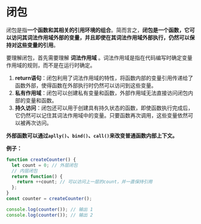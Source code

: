 # 闭包

闭包是指**一个函数和其相关的引用环境的组合**。简而言之，**闭包是一个函数，它可以访问其词法作用域外部的变量，并且即使在其词法作用域外部执行，仍然可以保持对这些变量的引用**。

要理解闭包，首先需要理解 **词法作用域** 。词法作用域是指在代码编写时确定变量作用域的规则，而不是在运行时确定。

1. **return语句**：闭包利用了词法作用域的特性，将函数内部的变量引用传递给了函数外部，使得函数在外部执行时仍然可以访问到这些变量。
2. **私有作用域**：闭包可以创建私有变量和函数，外部作用域无法直接访问闭包内部的变量和函数。
3. **持久访问**：闭包还可以用于创建具有持久状态的函数，即使函数执行完成后，它仍然可以记住其词法作用域中的变量。只要函数再次调用，这些变量依然可以被再次访问。


**外部函数可以通过`aplly()`、`bind()`、`call()`来改变普通函数内部上下文。**

**例子：**

``` js
function createCounter() {
  let count = 0; // 外层闭包
  // 内层闭包
  return function() {
    return ++count; // 可以访问上一层的count，并一直保持引用
  };
}
const counter = createCounter();

console.log(counter()); // 输出 1
console.log(counter()); // 输出 2
```
